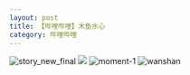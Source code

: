 ```yaml
---
layout: post
title: 【哔哩哔哩】木鱼水心
category: 哔哩哔哩
---
```

![story_new_final](http://r8s97vm6g.hd-bkt.clouddn.com/img/story_new_final_0322.png)
![](http://r8s97vm6g.hd-bkt.clouddn.com/img/muyu-0319-1.png)
![moment-1](http://r8s97vm6g.hd-bkt.clouddn.com/img/moment-1.png)
![wanshan](http://r8s97vm6g.hd-bkt.clouddn.com/img/wanshan.png)
